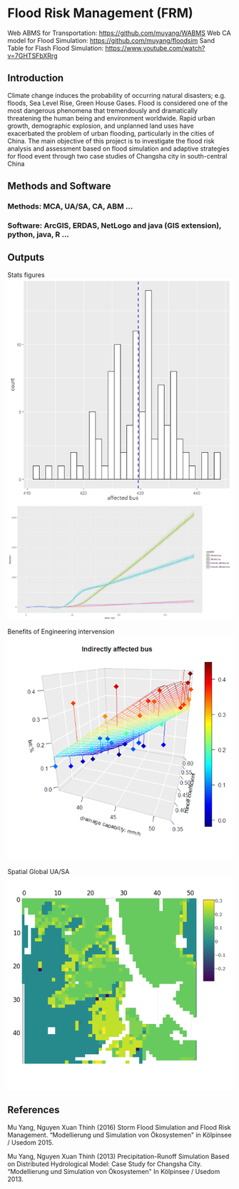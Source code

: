 # Flood Risk Management (FRM)

Web ABMS for Transportation: https://github.com/muyang/WABMS
Web CA model for Flood Simulation: https://github.com/muyang/floodsim
Sand Table for Flash Flood Simulation: https://www.youtube.com/watch?v=7GHTSFbXRrg

## Introduction
Climate change induces the probability of occurring natural disasters; e.g.
floods, Sea Level Rise, Green House Gases. Flood is considered one of the
most dangerous phenomena that tremendously and dramatically threatening
the human being and environment worldwide. Rapid urban growth,
demographic explosion, and unplanned land uses have exacerbated the
problem of urban flooding, particularly in the cities of China.
The main objective of this project is to investigate the flood risk
analysis and assessment based on flood simulation and adaptive strategies for
flood event through two case studies of Changsha city in south-central China

## Methods and Software
### Methods: MCA, UA/SA, CA, ABM ...
### Software: ArcGIS, ERDAS, NetLogo and java (GIS extension), python, java, R ...

## Outputs

Stats figures
<img src=https://github.com/muyang/frm/blob/master/affected%20bus2.PNG>
<img src=https://github.com/muyang/frm/blob/master/dynamic_vehicles.png>

Benefits of Engineering intervension
<img src=https://github.com/muyang/frm/blob/master/B_engineer_bus2.png>

Spatial Global UA/SA
<img src=https://github.com/muyang/frm/blob/master/figure_1pop_high.PNG>

## References
Mu Yang, Nguyen Xuan Thinh (2016) Storm Flood Simulation and Flood Risk Management. “Modellierung und Simulation von Ökosystemen" in Kölpinsee / Usedom 2015.

Mu Yang, Nguyen Xuan Thinh (2013) Precipitation-Runoff Simulation Based on Distributed Hydrological Model: Case Study for Changsha City. “Modellierung und Simulation von Ökosystemen" In Kölpinsee / Usedom 2013.
